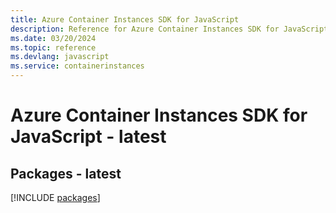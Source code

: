 ```yaml
---
title: Azure Container Instances SDK for JavaScript
description: Reference for Azure Container Instances SDK for JavaScript
ms.date: 03/20/2024
ms.topic: reference
ms.devlang: javascript
ms.service: containerinstances
---
```

# Azure Container Instances SDK for JavaScript - latest
## Packages - latest
[!INCLUDE [packages](container-instances-index.md)]